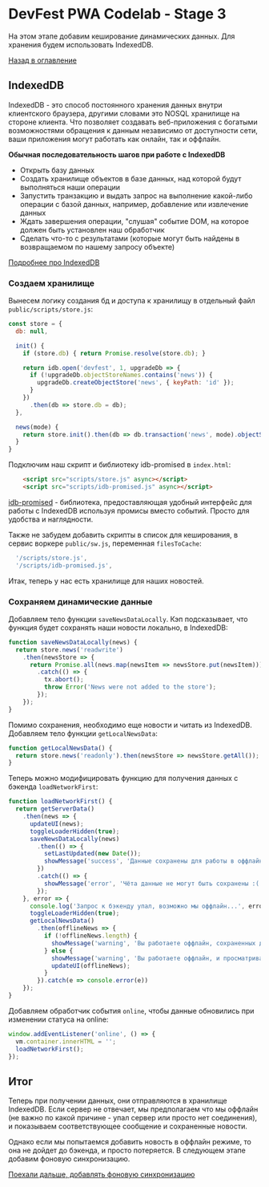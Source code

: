 # DevFest PWA Codelab - Stage 3

На этом этапе добавим кеширование динамических данных. Для хранения будем использовать IndexedDB.

[Назад в оглавление](../README.md)

## IndexedDB

IndexedDB - это способ постоянного хранения данных внутри клиентского браузера, другими словами это NOSQL хранилище на стороне клиента. Что позволяет создавать веб-приложения с богатыми возможностями обращения к данным независимо от доступности сети, ваши приложения могут работать как онлайн, так и оффлайн.

**Обычная последовательность шагов при работе с IndexedDB**

 - Открыть базу данных
 - Создать хранилище объектов в базе данных, над которой будут выполняться наши операции
 - Запустить транзакцию и выдать запрос на выполнение какой-либо операции с базой данных, например, добавление или извлечение данных
 - Ждать завершения операции, "слушая" событие DOM, на которое должен быть установлен наш обработчик
 - Сделать что-то с результатами (которые могут быть найдены в возвращаемом по нашему запросу объекте)

[Подробнее про IndexedDB](https://developers.google.com/web/ilt/pwa/working-with-indexeddb)

### Создаем хранилище

Вынесем логику создания бд и доступа к хранилищу в отдельный файл `public/scripts/store.js`:

```js
const store = {
  db: null,

  init() {
    if (store.db) { return Promise.resolve(store.db); }

    return idb.open('devfest', 1, upgradeDb => {
      if (!upgradeDb.objectStoreNames.contains('news')) {
        upgradeDb.createObjectStore('news', { keyPath: 'id' });
      }
    })
      .then(db => store.db = db);
  },

  news(mode) {
    return store.init().then(db => db.transaction('news', mode).objectStore('news'));
  }
}
```

Подключим наш скрипт и библиотеку idb-promised в `index.html`:

```html
    <script src="scripts/store.js" async></script>
    <script src="scripts/idb-promised.js" async></script>
```

[idb-promised](https://github.com/jakearchibald/idb) - библиотека, предоставляющая удобный интерфейс для работы c IndexedDB используя промисы вместо событий. Просто для удобства и наглядности.

Также не забудем добавить скрипты в список для кеширования, в сервис воркере `public/sw.js`, переменная `filesToCache`:

```js
  '/scripts/store.js',
  '/scripts/idb-promised.js',
```

Итак, теперь у нас есть хранилище для наших новостей.

### Сохраняем динамические данные

Добавляем тело функции `saveNewsDataLocally`. Кэп подсказывает, что функция будет сохранять наши новости локально, в IndexedDB:

```js
function saveNewsDataLocally(news) {
  return store.news('readwrite')
    .then(newsStore => {
      return Promise.all(news.map(newsItem => newsStore.put(newsItem)))
        .catch(() => {
          tx.abort();
          throw Error('News were not added to the store');
        });
    });
}
```

Помимо сохранения, необходимо еще новости и читать из IndexedDB. Добавляем тело функции `getLocalNewsData`:

```js
function getLocalNewsData() {
  return store.news('readonly').then(newsStore => newsStore.getAll());
}
```

Теперь можно модифицировать функцию для получения данных с бэкенда `loadNetworkFirst`:

```js
function loadNetworkFirst() {
  return getServerData()
    .then(news => {
      updateUI(news);
      toggleLoaderHidden(true);
      saveNewsDataLocally(news)
        .then(() => {
          setLastUpdated(new Date());
          showMessage('success', 'Данные сохранены для работы в оффлайне');
        })
        .catch(() => {
          showMessage('error', 'Чёта данные не могут быть сохранены :(');
        });
    }, error => {
      console.log('Запрос к бэкенду упал, возможно мы оффлайн...', error);
      toggleLoaderHidden(true);
      getLocalNewsData()
        .then(offlineNews => {
          if (!offlineNews.length) {
            showMessage('warning', 'Вы работаете оффлайн, cохраненных данных нет');
          } else {
            showMessage('warning', 'Вы работаете оффлайн, и просматриваете сохраненные данные от ', getLastUpdated());
            updateUI(offlineNews);
          }
        }).catch(e => console.error(e))
    });
}
```

Добавляем обработчик события `online`, чтобы данные обновились при изменении статуса на online:

```js
window.addEventListener('online', () => {
  vm.container.innerHTML = '';
  loadNetworkFirst();
});
```

## Итог

Теперь при получении данных, они отправляются в хранилище IndexedDB. Если сервер не отвечает, мы предполагаем что мы оффлайн (не важно по какой причине - упал сервер или просто нет соединения), и показываем соответствующее сообщение и сохраненные новости.

Однако если мы попытаемся добавить новость в оффлайн режиме, то она не дойдет до бэкенда, и просто потеряется. В следующем этапе добавим фоновую синхронизацию.

[Поехали дальше, добавлять фоновую синхронизацию](stage-4.md)